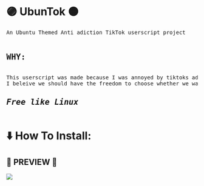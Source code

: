 # 🟣 UbunTok 🟠
<pre>An Ubuntu Themed Anti adiction TikTok userscript project

<h2><b>WHY:</b></h2>
This userscript was made because I was annoyed by tiktoks addicting design evertime i want to visit it,
I beleive we should have the freedom to choose whether we want to be stuck in a loophole by tiktok or not!
<h2><i>Free like <b>Linux</b></i></h3></pre>
<h1>⬇️ How To Install:</h1>

<h2>🎵 PREVIEW 🎵</h2>
<p><img src=https://cdn.discordapp.com/attachments/1055995168144236605/1055995260796424202/Screenshot_from_2022-12-23_18-47-13.png></p>
